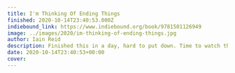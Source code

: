 ```yaml
---
title: I'm Thinking Of Ending Things
finished: 2020-10-14T23:40:53.000Z
indiebound_link: https://www.indiebound.org/book/9781501126949
image: ../images/2020/im-thinking-of-ending-things.jpg
author: Iain Reid
description: Finished this in a day, hard to put down. Time to watch the movie on Netflix.
date: 2020-10-14T23:40:53+00:00
cover:
---
```

